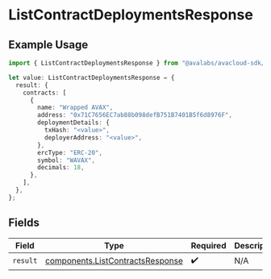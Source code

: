 # ListContractDeploymentsResponse

## Example Usage

```typescript
import { ListContractDeploymentsResponse } from "@avalabs/avacloud-sdk/models/operations";

let value: ListContractDeploymentsResponse = {
  result: {
    contracts: [
      {
        name: "Wrapped AVAX",
        address: "0x71C7656EC7ab88b098defB751B7401B5f6d8976F",
        deploymentDetails: {
          txHash: "<value>",
          deployerAddress: "<value>",
        },
        ercType: "ERC-20",
        symbol: "WAVAX",
        decimals: 18,
      },
    ],
  },
};
```

## Fields

| Field                                                                                | Type                                                                                 | Required                                                                             | Description                                                                          |
| ------------------------------------------------------------------------------------ | ------------------------------------------------------------------------------------ | ------------------------------------------------------------------------------------ | ------------------------------------------------------------------------------------ |
| `result`                                                                             | [components.ListContractsResponse](../../models/components/listcontractsresponse.md) | :heavy_check_mark:                                                                   | N/A                                                                                  |